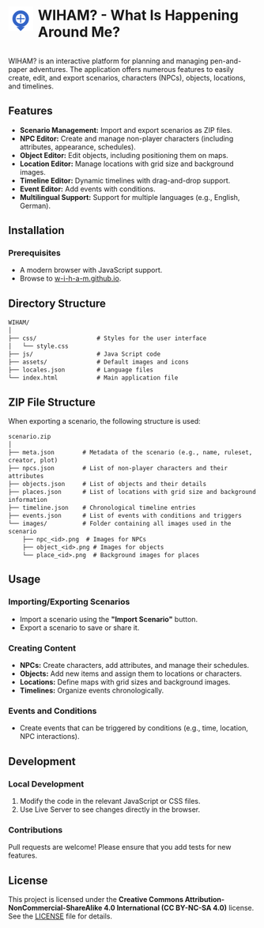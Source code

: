 <div style="display: flex; align-items: center;">
  <img src="assets/logo.png" alt="WIHAM Logo" style="width: 50px; margin-right: 10px;">
  <h1>WIHAM? - What Is Happening Around Me?</h1>
</div>


WIHAM? is an interactive platform for planning and managing pen-and-paper adventures. The application offers numerous features to easily create, edit, and export scenarios, characters (NPCs), objects, locations, and timelines.

## Features

- **Scenario Management:** Import and export scenarios as ZIP files.
- **NPC Editor:** Create and manage non-player characters (including attributes, appearance, schedules).
- **Object Editor:** Edit objects, including positioning them on maps.
- **Location Editor:** Manage locations with grid size and background images.
- **Timeline Editor:** Dynamic timelines with drag-and-drop support.
- **Event Editor:** Add events with conditions.
- **Multilingual Support:** Support for multiple languages (e.g., English, German).

## Installation
### Prerequisites
- A modern browser with JavaScript support.
- Browse to [w-i-h-a-m.github.io](https://w-i-h-a-m.github.io/).

## Directory Structure

```
WIHAM/
│
├── css/                 # Styles for the user interface
│   └── style.css
├── js/                  # Java Script code
├── assets/              # Default images and icons
├── locales.json         # Language files
└── index.html           # Main application file
```

## ZIP File Structure

When exporting a scenario, the following structure is used:

```
scenario.zip
│
├── meta.json        # Metadata of the scenario (e.g., name, ruleset, creator, plot)
├── npcs.json        # List of non-player characters and their attributes
├── objects.json     # List of objects and their details
├── places.json      # List of locations with grid size and background information
├── timeline.json    # Chronological timeline entries
├── events.json      # List of events with conditions and triggers
└── images/          # Folder containing all images used in the scenario
    ├── npc_<id>.png  # Images for NPCs
    ├── object_<id>.png # Images for objects
    └── place_<id>.png  # Background images for places
```

## Usage

### Importing/Exporting Scenarios
- Import a scenario using the **"Import Scenario"** button.
- Export a scenario to save or share it.

### Creating Content
- **NPCs:** Create characters, add attributes, and manage their schedules.
- **Objects:** Add new items and assign them to locations or characters.
- **Locations:** Define maps with grid sizes and background images.
- **Timelines:** Organize events chronologically.

### Events and Conditions
- Create events that can be triggered by conditions (e.g., time, location, NPC interactions).

## Development

### Local Development
1. Modify the code in the relevant JavaScript or CSS files.
2. Use Live Server to see changes directly in the browser.

### Contributions
Pull requests are welcome! Please ensure that you add tests for new features.

## License
This project is licensed under the **Creative Commons Attribution-NonCommercial-ShareAlike 4.0 International (CC BY-NC-SA 4.0)** license. See the [LICENSE](https://creativecommons.org/licenses/by-nc-sa/4.0/) file for details.